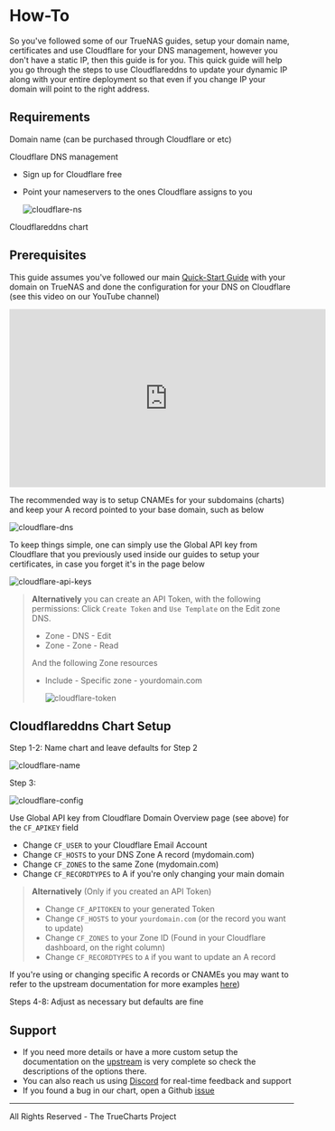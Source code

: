 # How-To

So you've followed some of our TrueNAS guides, setup your domain name, certificates and use Cloudflare for your DNS management, however you don't have a static IP, then this guide is for you. This quick guide will help you go through the steps to use Cloudflareddns to update your dynamic IP along with your entire deployment so that even if you change IP your domain will point to the right address.

## Requirements

Domain name (can be purchased through Cloudflare or etc)

Cloudflare DNS management

- Sign up for Cloudflare free
- Point your nameservers to the ones Cloudflare assigns to you

  ![cloudflare-ns](img/cloudflare-ns.png)

Cloudflareddns chart

## Prerequisites

This guide assumes you've followed our main [Quick-Start Guide](https://truecharts.org/docs/manual/SCALE%20Apps/Quick-Start%20Guides/adding-letsencrypt) with your domain on TrueNAS and done the configuration for your DNS on Cloudflare
(see this video on our YouTube channel)

<iframe width="560" height="315" src="https://www.youtube.com/watch?v=hJVghecs3rE" title="YouTube video player" frameborder="0" allow="accelerometer; autoplay; clipboard-write; encrypted-media; gyroscope; picture-in-picture" allowfullscreen></iframe>

The recommended way is to setup CNAMEs for your subdomains (charts) and keep your A record pointed to your base domain, such as below

![cloudflare-dns](img/cloudflare-dns.png)

To keep things simple, one can simply use the Global API key from Cloudflare that you previously used inside our guides to setup your certificates, in case you forget it's in the page below

![cloudflare-api-keys](img/cloudflare-api-keys.png)

> **Alternatively** you can create an API Token, with the following permissions:
> Click `Create Token` and `Use Template` on the Edit zone DNS.
>
> - Zone - DNS - Edit
> - Zone - Zone - Read
>
> And the following Zone resources
>
> - Include - Specific zone - yourdomain.com
>
>   ![cloudflare-token](img/cloudflare-token.png)

## Cloudflareddns Chart Setup

Step 1-2: Name chart and leave defaults for Step 2

![cloudflare-name](img/cloudflare-name.png)

Step 3:

![cloudflare-config](img/cloudflare-config.png)

Use Global API key from Cloudflare Domain Overview page (see above) for the `CF_APIKEY` field

- Change `CF_USER` to your Cloudflare Email Account
- Change `CF_HOSTS` to your DNS Zone A record (mydomain.com)
- Change `CF_ZONES` to the same Zone (mydomain.com)
- Change `CF_RECORDTYPES` to A if you're only changing your main domain

> **Alternatively** (Only if you created an API Token)
>
> - Change `CF_APITOKEN` to your generated Token
> - Change `CF_HOSTS` to your `yourdomain.com` (or the record you want to update)
> - Change `CF_ZONES` to your Zone ID (Found in your Cloudflare dashboard, on the right column)
> - Change `CF_RECORDTYPES` to `A` if you want to update an A record

If you're using or changing specific A records or CNAMEs you may want to refer to the upstream documentation for more examples [here](https://hotio.dev/containers/cloudflareddns/))

Steps 4-8: Adjust as necessary but defaults are fine

## Support

- If you need more details or have a more custom setup the documentation on the [upstream](https://hotio.dev/containers/cloudflareddns/) is very complete so check the descriptions of the options there.
- You can also reach us using [Discord](https://discord.gg/tVsPTHWTtr) for real-time feedback and support
- If you found a bug in our chart, open a Github [issue](https://github.com/truecharts/apps/issues/new/choose)

---

All Rights Reserved - The TrueCharts Project
